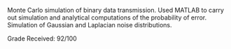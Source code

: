 Monte Carlo simulation of binary data transmission. Used MATLAB to carry out simulation and analytical computations of the probability of error. Simulation of Gaussian and Laplacian noise distributions.  

Grade Received: 92/100
